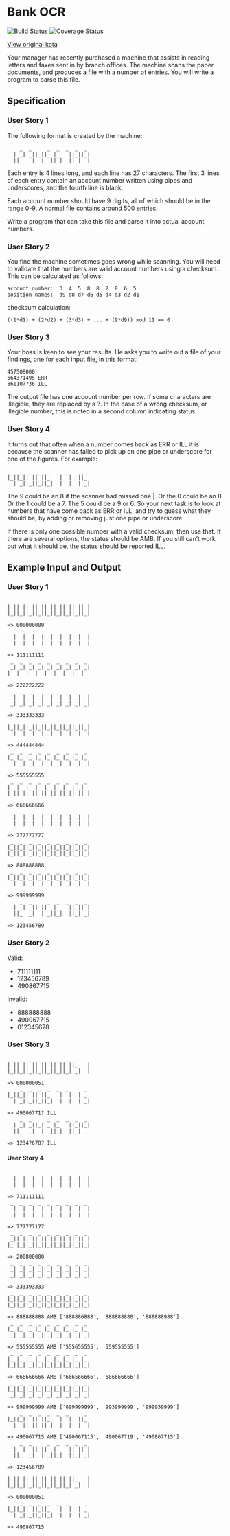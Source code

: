 # Bank OCR

[![Build Status](https://travis-ci.org/MarkBorcherding/coding-kata-ocr.svg?branch=master)](https://travis-ci.org/MarkBorcherding/coding-kata-ocr)
[![Coverage Status](https://coveralls.io/repos/MarkBorcherding/coding-kata-ocr/badge.png?branch=master)](https://coveralls.io/r/MarkBorcherding/coding-kata-ocr?branch=master)

[View original kata](http://codingdojo.org/cgi-bin/index.pl?KataBankOCR)

Your manager has recently purchased a machine that assists in reading letters and faxes sent in by branch offices. The machine scans the paper documents, and produces a file with a number of entries. You will write a program to parse this file.

## Specification

### User Story 1

The following format is created by the machine:

```
    _  _     _  _  _  _  _
  | _| _||_||_ |_   ||_||_|
  ||_  _|  | _||_|  ||_| _|

```

Each entry is 4 lines long, and each line has 27 characters. The first 3 lines of each entry contain an account number written using pipes and underscores, and the fourth line is blank.

Each account number should have 9 digits, all of which should be in the range 0-9. A normal file contains around 500 entries.

Write a program that can take this file and parse it into actual account numbers.

### User Story 2

You find the machine sometimes goes wrong while scanning. You will need to validate that the numbers are valid account numbers using a checksum. This can be calculated as follows:

    account number:  3  4  5  8  8  2  8  6  5
    position names:  d9 d8 d7 d6 d5 d4 d3 d2 d1

checksum calculation:

    ((1*d1) + (2*d2) + (3*d3) + ... + (9*d9)) mod 11 == 0

### User Story 3

Your boss is keen to see your results. He asks you to write out a file of your findings, one for each input file, in this format:

    457508000
    664371495 ERR
    86110??36 ILL

The output file has one account number per row. If some characters are illegible, they are replaced by a ?. In the case of a wrong checksum, or illegible number, this is noted in a second column indicating status.

### User Story 4

It turns out that often when a number comes back as ERR or ILL it is because the scanner has failed to pick up on one pipe or underscore for one of the figures. For example:
```
    _  _  _  _  _  _     _
|_||_|| || ||_   |  |  ||_
  | _||_||_||_|  |  |  | _|

```

The 9 could be an 8 if the scanner had missed one |. Or the 0 could be an 8. Or the 1 could be a 7. The 5 could be a 9 or 6. So your next task is to look at numbers that have come back as ERR or ILL, and try to guess what they should be, by adding or removing just one pipe or underscore.

If there is only one possible number with a valid checksum, then use that. If there are several options, the status should be AMB. If you still can’t work out what it should be, the status should be reported ILL.

## Example Input and Output

### User Story 1
```
 _  _  _  _  _  _  _  _  _
| || || || || || || || || |
|_||_||_||_||_||_||_||_||_|

=> 000000000

  |  |  |  |  |  |  |  |  |
  |  |  |  |  |  |  |  |  |

=> 111111111
 _  _  _  _  _  _  _  _  _
 _| _| _| _| _| _| _| _| _|
|_ |_ |_ |_ |_ |_ |_ |_ |_

=> 222222222
 _  _  _  _  _  _  _  _  _
 _| _| _| _| _| _| _| _| _|
 _| _| _| _| _| _| _| _| _|

=> 333333333

|_||_||_||_||_||_||_||_||_|
  |  |  |  |  |  |  |  |  |

=> 444444444
 _  _  _  _  _  _  _  _  _
|_ |_ |_ |_ |_ |_ |_ |_ |_
 _| _| _| _| _| _| _| _| _|

=> 555555555
 _  _  _  _  _  _  _  _  _
|_ |_ |_ |_ |_ |_ |_ |_ |_
|_||_||_||_||_||_||_||_||_|

=> 666666666
 _  _  _  _  _  _  _  _  _
  |  |  |  |  |  |  |  |  |
  |  |  |  |  |  |  |  |  |

=> 777777777
 _  _  _  _  _  _  _  _  _
|_||_||_||_||_||_||_||_||_|
|_||_||_||_||_||_||_||_||_|

=> 888888888
 _  _  _  _  _  _  _  _  _
|_||_||_||_||_||_||_||_||_|
 _| _| _| _| _| _| _| _| _|

=> 999999999
    _  _     _  _  _  _  _
  | _| _||_||_ |_   ||_||_|
  ||_  _|  | _||_|  ||_| _|

=> 123456789
```

### User Story 2

Valid:

* 711111111
* 123456789
* 490867715

Invalid:

* 888888888
* 490067715
* 012345678

### User Story 3

```
 _  _  _  _  _  _  _  _
| || || || || || || ||_   |
|_||_||_||_||_||_||_| _|  |

=> 000000051
    _  _  _  _  _  _     _
|_||_|| || ||_   |  |  | _
  | _||_||_||_|  |  |  | _|

=> 49006771? ILL
    _  _     _  _  _  _  _
  | _| _||_| _ |_   ||_||_|
  ||_  _|  | _||_|  ||_| _

=> 1234?678? ILL
```

#### User Story 4
```

  |  |  |  |  |  |  |  |  |
  |  |  |  |  |  |  |  |  |

=> 711111111
 _  _  _  _  _  _  _  _  _
  |  |  |  |  |  |  |  |  |
  |  |  |  |  |  |  |  |  |

=> 777777177
 _  _  _  _  _  _  _  _  _
 _|| || || || || || || || |
|_ |_||_||_||_||_||_||_||_|

=> 200800000
 _  _  _  _  _  _  _  _  _
 _| _| _| _| _| _| _| _| _|
 _| _| _| _| _| _| _| _| _|

=> 333393333
 _  _  _  _  _  _  _  _  _
|_||_||_||_||_||_||_||_||_|
|_||_||_||_||_||_||_||_||_|

=> 888888888 AMB ['888886888', '888888880', '888888988']
 _  _  _  _  _  _  _  _  _
|_ |_ |_ |_ |_ |_ |_ |_ |_
 _| _| _| _| _| _| _| _| _|

=> 555555555 AMB ['555655555', '559555555']
 _  _  _  _  _  _  _  _  _
|_ |_ |_ |_ |_ |_ |_ |_ |_
|_||_||_||_||_||_||_||_||_|

=> 666666666 AMB ['666566666', '686666666']
 _  _  _  _  _  _  _  _  _
|_||_||_||_||_||_||_||_||_|
 _| _| _| _| _| _| _| _| _|

=> 999999999 AMB ['899999999', '993999999', '999959999']
    _  _  _  _  _  _     _
|_||_|| || ||_   |  |  ||_
  | _||_||_||_|  |  |  | _|

=> 490067715 AMB ['490067115', '490067719', '490867715']
    _  _     _  _  _  _  _
 _| _| _||_||_ |_   ||_||_|
  ||_  _|  | _||_|  ||_| _|

=> 123456789
 _     _  _  _  _  _  _
| || || || || || || ||_   |
|_||_||_||_||_||_||_| _|  |

=> 000000051
    _  _  _  _  _  _     _
|_||_|| ||_||_   |  |  | _
  | _||_||_||_|  |  |  | _|

=> 490867715
```
